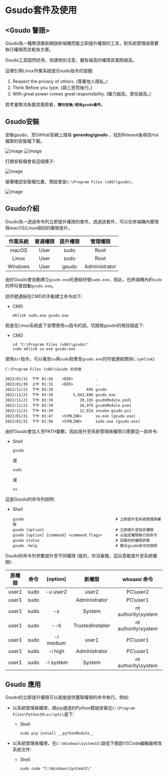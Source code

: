 # Gsudo套件及使用

## <Gsudo 警語>

Gsudo為一種無須重新開啟終端機而能立即提升權限的工具，對系統管理或需要執行權限而言較為方便。

Gsudo工具固然好用，但請特別注意，握有越高的權限其風險越高。

這裡引用Linux作業系統提示sudo指令的提醒:

1. Respect the privacy of others. (尊重他人隱私。)
2. Think Before you type. (請三思而後行。)
3. With great power comes great responsibility. (權力越高，責任越高。)

若考量無法負擔其風險者，**`請勿安裝/使用gsudo套件。`**

## Gsudo安裝

安裝gsudo，至GitHub官網上搜尋 **gerardog/gsudo** ，找到Release後尋找msi檔案的安裝檔下載。

![image](https://github.com/TaiXeflar/vscode_build_sample_repos/blob/main/Markdown%20Image/vscode_gsudo_inst0_1.png)
![image](https://github.com/TaiXeflar/vscode_build_sample_repos/blob/main/Markdown%20Image/vscode_gsudo_inst0_2.png)

打開安裝檔會長這個樣子:

![image](https://github.com/TaiXeflar/vscode_build_sample_repos/blob/main/Markdown%20Image/vscode_gsudo_inst1.png)

接著確認安裝檔位置，預設會是`C:\Program Files (x86)\gsudo\`:

![image](https://github.com/TaiXeflar/vscode_build_sample_repos/blob/main/Markdown%20Image/vscode_gsudo_inst2.png)

## Gsudo介紹

Gsudo為一透過命令列立即提升權限的套件。透過該套件，可以在終端機內實現與macOS/Linux相同的權限提升。

| 作業系統 | 普通權限 | 提升權限 | 管理權限 |
|  :----:  |  :----:  |  :----:  |  :----:  |
| macOS | User | sudo | Root |
| Linux | User | sudo | Root |
| Windows | User | gsudo | Administrator |

由於Gsudo會自動建立`gsudo.exe`的連結符號`sudo.exe`，因此，在終端機內的`sudo`的呼叫會啟動`gsudo.exe`。

該符號連結在CMD的手動建立命令如下:
 - CMD
     ```
     mklink sudo.exe gsudo.exe
     ```

若是在Linux系統底下習慣使用`su`指令的話，切換致gsudo的根目錄底下:
 - CMD
      ```
      cd "C:\Program Files (x86)\gsudo\"
      sudo mklink su.exe gsudo.exe
      ```

使用`dir`指令，可以看到`su`與`sudo`對應至`gsudo.exe`的符號連結關係(`.symlink`):

```
C:\Program Files (x86)\Gsudo 的目錄

2023/01/31  下午 01:56    <DIR>          .
2023/01/30  上午 01:32    <DIR>          ..
2022/11/21  下午 03:39               695 gsudo
2022/11/21  下午 03:39         5,842,896 gsudo.exe
2022/11/21  下午 03:39            20,105 gsudoModule.psd1
2022/11/21  下午 03:39            16,975 gsudoModule.psm1
2022/11/21  下午 03:39            22,814 invoke-gsudo.ps1
2023/01/31  下午 01:47    <SYMLINK>      su.exe [gsudo.exe]
2023/01/31  下午 01:56    <SYMLINK>      sudo.exe [gsudo.exe]
```

由於Gsudo會加入至PATH變數，因此提升至系統管理員權限只需要這一段命令:
 - Shell
     ```
     gsudo
     ``` 
     或
     ```
     sudo
     ```
     或
     ```
     su
     ```

這是Gsudo的命令列說明:
- Shell
   ```
   gsudo                                         # 立即提升至系統管理員權限
   gsudo [option]                                # 立即提升至指定權限
   gsudo [option] {command} <command_flags>      # 以指定權限執行該命令
   gsudo status                                  # 回報你的權限狀態
   gsudo -help                                   # 顯示gsudo命令的說明
   ```

Gsudo的命令列參數提升至不同權限 (是的，你沒看錯，這玩意能提升至系統權限):

| 原權限 | 命令 | [option] | 新權限 | whoami 命令 |
|  :----:  |  :----:  |  :----:  |  :----:  |  :----:  |
| user1 | sudo | -u user2 | user2 | PC\user2 |
| user1 | sudo | | Administrator | PC\user1 |
| user1 | sudo | -s | System | nt authority\system |
| user1 | sudo | --ti | TrustedInstaller | nt authority\system |
| user1 | sudo | -i medium | user1 | PC\user1 |
| user1 | sudo | -i high | Administrator | PC\user1 |
| user1 | sudo | -i system | System | nt authority\system |

## Gsudo 應用

Gsudo的立即提升權限可以直接提供獲取權限的命令執行。例如:

 - 以系統管理員權限，將pip通道的Python模組安裝在`C:\Program Files\Python39\scripts\`底下:
  
     - Shell
       ```
       sudo pip install __pythonModule__
       ```

 - 以系統管理員權限，在`C:\Windows\System32\`路徑下開啟VSCode編輯器修改系統文件:
  
     - Shell
       ```
       sudo code "C:\Windows\System32\"
       ```



